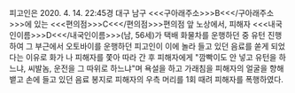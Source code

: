 피고인은 2020. 4. 14. 22:45경 대구 남구 <<<구아래주소>>>B<<</구아래주소>>>에 있는 <<<편의점>>>C<<</편의점>>>편의점 앞 노상에서, 피해자 <<<내국인이름>>>D<<</내국인이름>>>(남, 56세)가 택배 화물차를 운행하던 중 유턴 진행하여 그 부근에서 오토바이를 운행하던 피고인이 이에 놀라 들고 있던 음료를 쏟게 되었다는 이유로 화가 나 피해자를 쫓아 따라 간 후 피해자에게 "깜빡이도 안 넣고 유턴을 하느냐, 씨발놈, 운전을 그 따위로 하느냐"며 욕설을 하고 가래침을 피해자의 얼굴을 향해 뱉고 손에 들고 있던 음료 봉지로 피해자의 우측 머리를 1회 때려 피해자를 폭행하였다.